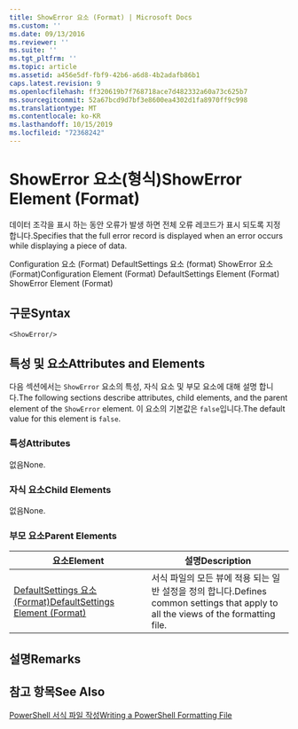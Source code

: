 ```yaml
---
title: ShowError 요소 (Format) | Microsoft Docs
ms.custom: ''
ms.date: 09/13/2016
ms.reviewer: ''
ms.suite: ''
ms.tgt_pltfrm: ''
ms.topic: article
ms.assetid: a456e5df-fbf9-42b6-a6d8-4b2adafb86b1
caps.latest.revision: 9
ms.openlocfilehash: ff320619b7f768718ace7d482332a60a73c625b7
ms.sourcegitcommit: 52a67bcd9d7bf3e8600ea4302d1fa8970ff9c998
ms.translationtype: MT
ms.contentlocale: ko-KR
ms.lasthandoff: 10/15/2019
ms.locfileid: "72368242"
---
```

# <a name="showerror-element-format"></a><span data-ttu-id="7b10b-102">ShowError 요소(형식)</span><span class="sxs-lookup"><span data-stu-id="7b10b-102">ShowError Element (Format)</span></span>

<span data-ttu-id="7b10b-103">데이터 조각을 표시 하는 동안 오류가 발생 하면 전체 오류 레코드가 표시 되도록 지정 합니다.</span><span class="sxs-lookup"><span data-stu-id="7b10b-103">Specifies that the full error record is displayed when an error occurs while displaying a piece of data.</span></span>

<span data-ttu-id="7b10b-104">Configuration 요소 (Format) DefaultSettings 요소 (format) ShowError 요소 (Format)</span><span class="sxs-lookup"><span data-stu-id="7b10b-104">Configuration Element (Format) DefaultSettings Element (Format) ShowError Element (Format)</span></span>

## <a name="syntax"></a><span data-ttu-id="7b10b-105">구문</span><span class="sxs-lookup"><span data-stu-id="7b10b-105">Syntax</span></span>

```scr
<ShowError/>
```

## <a name="attributes-and-elements"></a><span data-ttu-id="7b10b-106">특성 및 요소</span><span class="sxs-lookup"><span data-stu-id="7b10b-106">Attributes and Elements</span></span>

<span data-ttu-id="7b10b-107">다음 섹션에서는 `ShowError` 요소의 특성, 자식 요소 및 부모 요소에 대해 설명 합니다.</span><span class="sxs-lookup"><span data-stu-id="7b10b-107">The following sections describe attributes, child elements, and the parent element of the `ShowError` element.</span></span> <span data-ttu-id="7b10b-108">이 요소의 기본값은 `false`입니다.</span><span class="sxs-lookup"><span data-stu-id="7b10b-108">The default value for this element is `false`.</span></span>

### <a name="attributes"></a><span data-ttu-id="7b10b-109">특성</span><span class="sxs-lookup"><span data-stu-id="7b10b-109">Attributes</span></span>

<span data-ttu-id="7b10b-110">없음</span><span class="sxs-lookup"><span data-stu-id="7b10b-110">None.</span></span>

### <a name="child-elements"></a><span data-ttu-id="7b10b-111">자식 요소</span><span class="sxs-lookup"><span data-stu-id="7b10b-111">Child Elements</span></span>

<span data-ttu-id="7b10b-112">없음</span><span class="sxs-lookup"><span data-stu-id="7b10b-112">None.</span></span>

### <a name="parent-elements"></a><span data-ttu-id="7b10b-113">부모 요소</span><span class="sxs-lookup"><span data-stu-id="7b10b-113">Parent Elements</span></span>

|<span data-ttu-id="7b10b-114">요소</span><span class="sxs-lookup"><span data-stu-id="7b10b-114">Element</span></span>|<span data-ttu-id="7b10b-115">설명</span><span class="sxs-lookup"><span data-stu-id="7b10b-115">Description</span></span>|
|-------------|-----------------|
|[<span data-ttu-id="7b10b-116">DefaultSettings 요소 (Format)</span><span class="sxs-lookup"><span data-stu-id="7b10b-116">DefaultSettings Element (Format)</span></span>](./defaultsettings-element-format.md)|<span data-ttu-id="7b10b-117">서식 파일의 모든 뷰에 적용 되는 일반 설정을 정의 합니다.</span><span class="sxs-lookup"><span data-stu-id="7b10b-117">Defines common settings that apply to all the views of the formatting file.</span></span>|

## <a name="remarks"></a><span data-ttu-id="7b10b-118">설명</span><span class="sxs-lookup"><span data-stu-id="7b10b-118">Remarks</span></span>

## <a name="see-also"></a><span data-ttu-id="7b10b-119">참고 항목</span><span class="sxs-lookup"><span data-stu-id="7b10b-119">See Also</span></span>

[<span data-ttu-id="7b10b-120">PowerShell 서식 파일 작성</span><span class="sxs-lookup"><span data-stu-id="7b10b-120">Writing a PowerShell Formatting File</span></span>](./writing-a-powershell-formatting-file.md)
